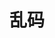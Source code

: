 

# 乱码  

<!-- 
https://blog.csdn.net/crazylzxlzx/article/details/55668156
https://mp.weixin.qq.com/s/jzoDc-JMrrxLVOgm08I47w
-->


